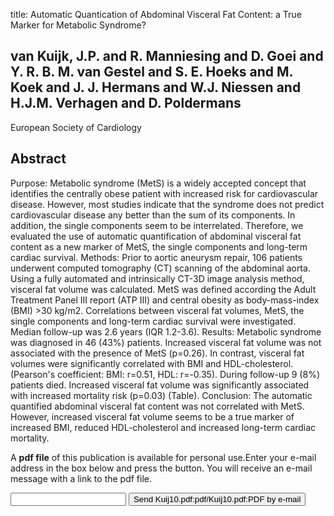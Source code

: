 title: Automatic Quantication of Abdominal Visceral Fat Content: a True Marker for Metabolic Syndrome?

## van Kuijk, J.P. and R. Manniesing and D. Goei and Y. R. B. M. van Gestel and S. E. Hoeks and M. Koek and J. J. Hermans and W.J. Niessen and H.J.M. Verhagen and D. Poldermans
European Society of Cardiology


## Abstract
Purpose: Metabolic syndrome (MetS) is a widely accepted concept that identifies the centrally obese patient with increased risk for cardiovascular disease. However, most studies indicate that the syndrome does not predict cardiovascular disease any better than the sum of its components. In addition, the single components seem to be interrelated. Therefore, we evaluated the use of automatic quantification of abdominal visceral fat content as a new marker of MetS, the single components and long-term cardiac survival. Methods: Prior to aortic aneurysm repair, 106 patients underwent computed tomography (CT) scanning of the abdominal aorta. Using a fully automated and intrinsically CT-3D image analysis method, visceral fat volume was calculated. MetS was defined according the Adult Treatment Panel III report (ATP III) and central obesity as body-mass-index (BMI) >30 kg/m2. Correlations between visceral fat volumes, MetS, the single components and long-term cardiac survival were investigated. Median follow-up was 2.6 years (IQR 1.2-3.6). Results: Metabolic syndrome was diagnosed in 46 (43%) patients. Increased visceral fat volume was not associated with the presence of MetS (p=0.26). In contrast, visceral fat volumes were significantly correlated with BMI and HDL-cholesterol. (Pearson's coefficient: BMI: r=0.51, HDL: r=-0.35). During follow-up 9 (8%) patients died. Increased visceral fat volume was significantly associated with increased mortality risk (p=0.03) (Table). Conclusion: The automatic quantified abdominal visceral fat content was not correlated with MetS. However, increased visceral fat volume seems to be a true marker of increased BMI, reduced HDL-cholesterol and increased long-term cardiac mortality.

A <b>pdf file</b> of this publication is available for personal use.Enter your e-mail address in the box below and press the button. You will receive an e-mail message with a link to the pdf file.
<form action="sender.php">  <input type="text" name="email">  <input type="submit" value="Send Kuij10.pdf:pdf/Kuij10.pdf:PDF by e-mail"></form>